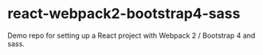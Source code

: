# react-webpack2-bootstrap4-sass   
Demo repo for setting up a React project with Webpack 2 / Bootstrap 4 and sass.   
